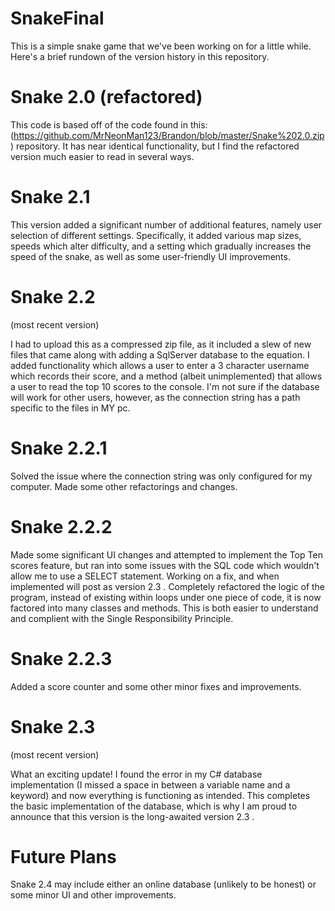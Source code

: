 # SnakeFinal

This is a simple snake game that we've been working on for a little while. Here's a brief rundown of the version history in this repository.

# Snake 2.0 (refactored)

This code is based off of the code found in this: (https://github.com/MrNeonMan123/Brandon/blob/master/Snake%202.0.zip) repository. It has near identical functionality, but I find the refactored version much easier to read in several ways.

# Snake 2.1

This version added a significant number of additional features, namely user selection of different settings. Specifically, it added various map sizes, speeds which alter difficulty, and a setting which gradually increases the speed of the snake, as well as some user-friendly UI improvements.

# Snake 2.2

(most recent version)

I had to upload this as a compressed zip file, as it included a slew of new files that came along with adding a SqlServer database to the equation. I added functionality which allows a user to enter a 3 character username which records their score, and a method (albeit unimplemented) that allows a user to read the top 10 scores to the console. I'm not sure if the database will work for other users, however, as the connection string has a path specific to the files in MY pc.

# Snake 2.2.1

Solved the issue where the connection string was only configured for my computer. Made some other refactorings and changes.

# Snake 2.2.2

Made some significant UI changes and attempted to implement the Top Ten scores feature, but ran into some issues with the SQL code which wouldn't allow me to use a SELECT statement. Working on a fix, and when implemented will post as version 2.3 .
Completely refactored the logic of the program, instead of existing within loops under one piece of code, it is now factored into many classes and methods. This is both easier to understand and complient with the Single Responsibility Principle.

# Snake 2.2.3

Added a score counter and some other minor fixes and improvements.

# Snake 2.3

(most recent version)

What an exciting update! I found the error in my C# database implementation (I missed a space in between a variable name and a keyword) and now everything is functioning as intended. This completes the basic implementation of the database, which is why I am proud to announce that this version is the long-awaited version 2.3 .

# Future Plans

Snake 2.4 may include either an online database (unlikely to be honest) or some minor UI and other improvements.
